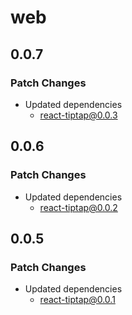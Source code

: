 # web

## 0.0.7

### Patch Changes

- Updated dependencies
  - react-tiptap@0.0.3

## 0.0.6

### Patch Changes

- Updated dependencies
  - react-tiptap@0.0.2

## 0.0.5

### Patch Changes

- Updated dependencies
  - react-tiptap@0.0.1
